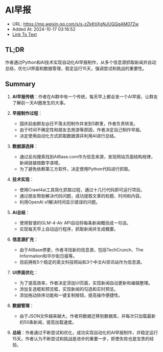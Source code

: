 # AI早报
- URL: https://mp.weixin.qq.com/s/s-zZkKtjXgNJUQQgAM07Zw
- Added At: 2024-10-17 03:16:52
- [Link To Text](2024-10-17-ai早报_raw.md)

## TL;DR
作者通过Python和AI技术实现自动化AI早报制作，从多个信息源抓取新闻并自动总结，优化UI界面和数据管理，稳定运行15天，强调尝试和挑战的重要性。

## Summary
1. **AI早报传统**：作者在AI群中有一个传统，每天早上都会发一个AI早报，让群友了解前一天AI圈发生的大事。

2. **早报制作过程**：
   - 国庆前由群友@日不落太阳制作并发到5群里，作者负责转发。
   - 由于时间不确定性和朋友去旅游等原因，作者决定自己制作早报。
   - 决定使用自动化方式抓取数据源并利用AI进行总结。

3. **数据源选择**：
   - 通过反向搜索找到AIBase.com作为信息来源，发现网站页面结构规律，新闻链接按数字递增。
   - 为了避免依赖第三方软件，决定使用Python代码进行抓取。

4. **技术实现**：
   - 使用Crawl4ai工具简化抓取过程，通过十几行代码即可运行项目。
   - 通过朋友帮助解决代码问题，成功提取文章的标题、时间和内容。
   - 利用OpenAI o1解决时间显示错误的问题。

5. **AI总结**：
   - 使用智谱的GLM-4-Air API自动将每条新闻概括成一句话。
   - 实现每天早上自动运行程序，抓取新闻并生成概要。

6. **信息源扩充**：
   - 由于AIBase停更，作者寻找新的信息源，包括TechCrunch、The Information和华尔街日报等。
   - 目前拥有5个稳定的英文科技网站和3个中文AI资讯站作为信息源。

7. **UI界面优化**：
   - 为了提高效率，作者决定添加UI页面，实现新闻自动更新和编辑整理。
   - 添加复选框和预览框，实现新闻的勾选和实时预览。
   - 添加拖动排序功能和一键复制按钮，提高操作便捷性。

8. **数据管理**：
   - 由于JSON文件越来越大，作者将数据迁移到数据库，并每次只加载最新的50条新闻，提高加载速度。

9. **总结**：作者通过不断尝试和优化，成功实现自动化的AI早报制作，并稳定运行15天。作者认为不断尝试和挑战是进步的重要一步，即使失败也是宝贵的经验。
